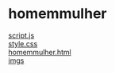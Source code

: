 # homemmulher 
<a href='https://gabrielryanft.github.io/learning/cursoemvideo/javascript/exercicios-cursoemvideo/homemmulher/script.js/' target='_blank' rel='next'>script.js</a><br/>
<a href='https://gabrielryanft.github.io/learning/cursoemvideo/javascript/exercicios-cursoemvideo/homemmulher/style.css/' target='_blank' rel='next'>style.css</a><br/>
<a href='https://gabrielryanft.github.io/learning/cursoemvideo/javascript/exercicios-cursoemvideo/homemmulher/homemmulher.html/' target='_blank' rel='next'>homemmulher.html</a><br/>
<a href='https://gabrielryanft.github.io/learning/cursoemvideo/javascript/exercicios-cursoemvideo/homemmulher/imgs/' target='_blank' rel='next'>imgs</a><br/>
